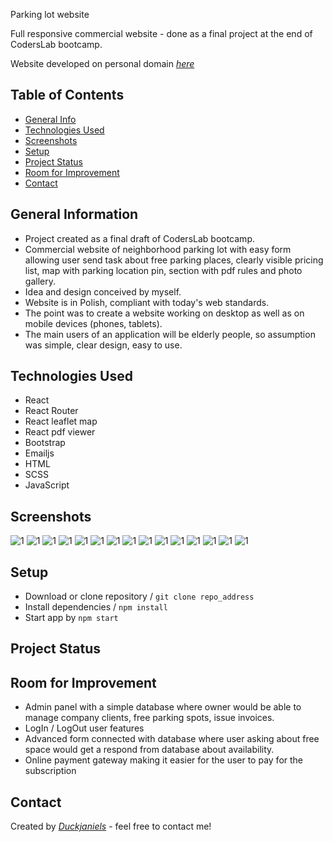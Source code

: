 Parking lot website

Full responsive commercial website - done as a final project at the end of CodersLab bootcamp.

Website developed on personal domain [_here_](https://parking24h-krakow.pl)

## Table of Contents

* [General Info](#general-information)
* [Technologies Used](#technologies-used)
* [Screenshots](#screenshots)
* [Setup](#setup)
* [Project Status](#project-status)
* [Room for Improvement](#room-for-improvement)
* [Contact](#contact)

## General Information

- Project created as a final draft of CodersLab bootcamp.
- Commercial website of neighborhood parking lot with easy form allowing user send task about free parking places,
  clearly visible pricing list, map with parking location pin, section with pdf rules and photo gallery.
- Idea and design conceived by myself.
- Website is in Polish, compliant with today's web standards.
- The point was to create a website working on desktop as well as on mobile devices (phones, tablets).
- The main users of an application will be elderly people, so assumption was simple, clear design, easy to use.

## Technologies Used

- React
- React Router
- React leaflet map
- React pdf viewer
- Bootstrap
- Emailjs
- HTML
- SCSS
- JavaScript

## Screenshots

![1](./src/assets/ss1.png)
![1](./src/assets/ss2.png)
![1](./src/assets/ss3.png)
![1](./src/assets/ss4.png)
![1](./src/assets/ss5.png)
![1](./src/assets/ss6.png)
![1](./src/assets/ss7.png)
![1](./src/assets/ss8.png)
![1](./src/assets/ss9.png)
![1](./src/assets/ss10.png)
![1](./src/assets/ss11.png)
![1](./src/assets/ss12.png)
![1](./src/assets/ss13.png)
![1](./src/assets/ss14.png)
![1](./src/assets/ss15.png)

## Setup

- Download or clone repository / `git clone repo_address`
- Install dependencies / `npm install`
- Start app by `npm start`

## Project Status

[//]: # (Assumed learning task completed.)

## Room for Improvement

- Admin panel with a simple database where owner would be able to manage company clients, free parking spots, issue
  invoices.
- LogIn / LogOut user features
- Advanced form connected with database where user asking about free space would get a respond from database about
  availability.
- Online payment gateway making it easier for the user to pay for the subscription

## Contact

Created by [_Duckjaniels_](https://www.linkedin.com/in/maksym-kaczorowski-008b3a154/) - feel free to contact me!